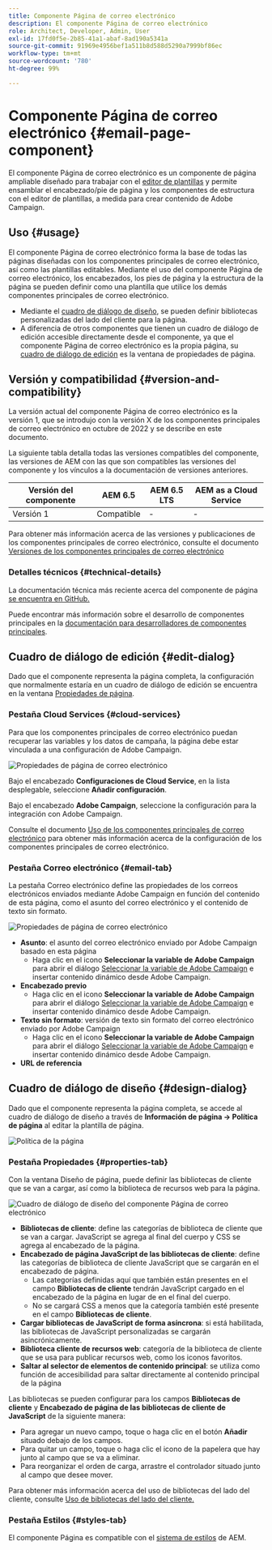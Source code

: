 ```yaml
---
title: Componente Página de correo electrónico
description: El componente Página de correo electrónico
role: Architect, Developer, Admin, User
exl-id: 17fd0f5e-2b85-41a1-abaf-8ad190a5341a
source-git-commit: 91969e4956bef1a511b8d588d5290a7999bf86ec
workflow-type: tm+mt
source-wordcount: '780'
ht-degree: 99%

---
```



# Componente Página de correo electrónico {#email-page-component}

El componente Página de correo electrónico es un componente de página ampliable diseñado para trabajar con el [editor de plantillas](https://experienceleague.adobe.com/docs/experience-manager-cloud-service/sites/authoring/features/templates.html?lang=es) y permite ensamblar el encabezado/pie de página y los componentes de estructura con el editor de plantillas, a medida para crear contenido de Adobe Campaign.

## Uso {#usage}

El componente Página de correo electrónico forma la base de todas las páginas diseñadas con los componentes principales de correo electrónico, así como las plantillas editables. Mediante el uso del componente Página de correo electrónico, los encabezados, los pies de página y la estructura de la página se pueden definir como una plantilla que utilice los demás componentes principales de correo electrónico.

* Mediante el [cuadro de diálogo de diseño](#design-dialog), se pueden definir bibliotecas personalizadas del lado del cliente para la página.
* A diferencia de otros componentes que tienen un cuadro de diálogo de edición accesible directamente desde el componente, ya que el componente Página de correo electrónico es la propia página, su [cuadro de diálogo de edición](#edit-dialog) es la ventana de propiedades de página.

## Versión y compatibilidad {#version-and-compatibility}

La versión actual del componente Página de correo electrónico es la versión 1, que se introdujo con la versión X de los componentes principales de correo electrónico en octubre de 2022 y se describe en este documento.

La siguiente tabla detalla todas las versiones compatibles del componente, las versiones de AEM con las que son compatibles las versiones del componente y los vínculos a la documentación de versiones anteriores.

| Versión del componente | AEM 6.5 | AEM 6.5 LTS | AEM as a Cloud Service |
|---|---|---|---|
| Versión 1 | Compatible | - | - |

Para obtener más información acerca de las versiones y publicaciones de los componentes principales de correo electrónico, consulte el documento [Versiones de los componentes principales de correo electrónico](/help/email/versions.md)

### Detalles técnicos {#technical-details}

La documentación técnica más reciente acerca del componente de página [se encuentra en GitHub.](https://adobe.com/go/aem_cmp_tech_email_page_v1)

Puede encontrar más información sobre el desarrollo de componentes principales en la [documentación para desarrolladores de componentes principales](/help/developing/overview.md).

## Cuadro de diálogo de edición {#edit-dialog}

Dado que el componente representa la página completa, la configuración que normalmente estaría en un cuadro de diálogo de edición se encuentra en la ventana [Propiedades de página](https://experienceleague.adobe.com/docs/experience-manager-cloud-service/sites/authoring/fundamentals/page-properties.html?lang=es).

### Pestaña Cloud Services {#cloud-services}

Para que los componentes principales de correo electrónico puedan recuperar las variables y los datos de campaña, la página debe estar vinculada a una configuración de Adobe Campaign.

![Propiedades de página de correo electrónico](/help/email/assets/email-page-properties.png)

Bajo el encabezado **Configuraciones de Cloud Service**, en la lista desplegable, seleccione **Añadir configuración**.

Bajo el encabezado **Adobe Campaign**, seleccione la configuración para la integración con Adobe Campaign.

Consulte el documento [Uso de los componentes principales de correo electrónico](/help/email/using.md) para obtener más información acerca de la configuración de los componentes principales de correo electrónico.

### Pestaña Correo electrónico {#email-tab}

La pestaña Correo electrónico define las propiedades de los correos electrónicos enviados mediante Adobe Campaign en función del contenido de esta página, como el asunto del correo electrónico y el contenido de texto sin formato.

![Propiedades de página de correo electrónico](/help/email/assets/email-page-properties-email.png)

* **Asunto**: el asunto del correo electrónico enviado por Adobe Campaign basado en esta página
   * Haga clic en el icono **Seleccionar la variable de Adobe Campaign** para abrir el diálogo [Seleccionar la variable de Adobe Campaign](/help/email/campaign-variables.md) e insertar contenido dinámico desde Adobe Campaign.
* **Encabezado previo**
   * Haga clic en el icono **Seleccionar la variable de Adobe Campaign** para abrir el diálogo [Seleccionar la variable de Adobe Campaign](/help/email/campaign-variables.md) e insertar contenido dinámico desde Adobe Campaign.
* **Texto sin formato**: versión de texto sin formato del correo electrónico enviado por Adobe Campaign
   * Haga clic en el icono **Seleccionar la variable de Adobe Campaign** para abrir el diálogo [Seleccionar la variable de Adobe Campaign](/help/email/campaign-variables.md) e insertar contenido dinámico desde Adobe Campaign.
* **URL de referencia**

## Cuadro de diálogo de diseño {#design-dialog}

Dado que el componente representa la página completa, se accede al cuadro de diálogo de diseño a través de **Información de página -> Política de página** al editar la plantilla de página.

![Política de la página](/help/assets/page-policy.png)

### Pestaña Propiedades {#properties-tab}

Con la ventana Diseño de página, puede definir las bibliotecas de cliente que se van a cargar, así como la biblioteca de recursos web para la página.

![Cuadro de diálogo de diseño del componente Página de correo electrónico](/help/email/assets/email-page-design.png)

* **Bibliotecas de cliente**: define las categorías de biblioteca de cliente que se van a cargar. JavaScript se agrega al final del cuerpo y CSS se agrega al encabezado de la página.
* **Encabezado de página JavaScript de las bibliotecas de cliente**: define las categorías de biblioteca de cliente JavaScript que se cargarán en el encabezado de página.
   * Las categorías definidas aquí que también están presentes en el campo **Bibliotecas de cliente** tendrán JavaScript cargado en el encabezado de la página en lugar de en el final del cuerpo.
   * No se cargará CSS a menos que la categoría también esté presente en el campo **Bibliotecas de cliente**.
* **Cargar bibliotecas de JavaScript de forma asíncrona**: si está habilitada, las bibliotecas de JavaScript personalizadas se cargarán asincrónicamente.
* **Biblioteca cliente de recursos web**: categoría de la biblioteca de cliente que se usa para publicar recursos web, como los iconos favoritos.
* **Saltar al selector de elementos de contenido principal**: se utiliza como función de accesibilidad para saltar directamente al contenido principal de la página

Las bibliotecas se pueden configurar para los campos **Bibliotecas de cliente** y **Encabezado de página de las bibliotecas de cliente de JavaScript** de la siguiente manera:

* Para agregar un nuevo campo, toque o haga clic en el botón **Añadir** situado debajo de los campos.
* Para quitar un campo, toque o haga clic el icono de la papelera que hay junto al campo que se va a eliminar.
* Para reorganizar el orden de carga, arrastre el controlador situado junto al campo que desee mover.

Para obtener más información acerca del uso de bibliotecas del lado del cliente, consulte [Uso de bibliotecas del lado del cliente.](https://helpx.adobe.com/es/experience-manager/6-5/sites/developing/using/clientlibs.html)

### Pestaña Estilos {#styles-tab}

El componente Página es compatible con el [sistema de estilos](/help/get-started/authoring.md#component-styling) de AEM.
